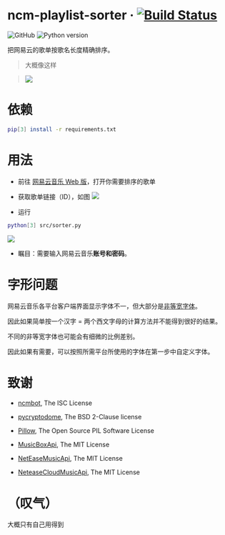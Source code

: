# ncm-playlist-sorter · [![Build Status](https://travis-ci.com/yuetsin/ncm-playlist-sorter.svg?branch=master)](https://travis-ci.com/yuetsin/ncm-playlist-sorter)

![GitHub](https://img.shields.io/github/license/yuetsin/ncm-playlist-sorter.svg)
![Python version](https://img.shields.io/badge/python-3.x-blue.svg)

把网易云的歌单按歌名长度精确排序。


> 大概像这样

> ![](https://raw.githubusercontent.com/yuxiqian/ncm-playlist-sorter/master/img/anim01.gif)

# 依赖
``` bash
pip[3] install -r requirements.txt
```

# 用法
* 前往 [网易云音乐 Web 版](https://music.163.com)，打开你需要排序的歌单

* 获取歌单链接（ID），如图
![](https://raw.githubusercontent.com/yuxiqian/ncm-playlist-sorter/master/img/img02.png)

* 运行
``` bash
python[3] src/sorter.py
```

![](https://raw.githubusercontent.com/yuxiqian/ncm-playlist-sorter/master/img/img03.png)

* 瞩目：需要输入网易云音乐**账号和密码**。

# 字形问题
网易云音乐各平台客户端界面显示字体不一，但大部分是[非等宽字体](https://zh.wikipedia.org/wiki/比例字体)。

因此如果简单按一个汉字 = 两个西文字母的计算方法并不能得到很好的结果。

不同的非等宽字体也可能会有细微的比例差别。

因此如果有需要，可以按照所需平台所使用的字体在第一步中自定义字体。

# 致谢

* [ncmbot](https://github.com/xiyouMc/ncmbot), The ISC License

* [pycryptodome](https://github.com/Legrandin/pycryptodome), The BSD 2-Clause license

* [Pillow](https://github.com/python-pillow/Pillow), The Open Source PIL Software License

* [MusicBoxApi](https://github.com/wzpan/MusicBoxApi), The MIT License

* [NetEaseMusicApi](https://github.com/littlecodersh/NetEaseMusicApi), The MIT License

* [NeteaseCloudMusicApi](https://github.com/Binaryify/NeteaseCloudMusicApi), The MIT License


# （叹气）
大概只有自己用得到
